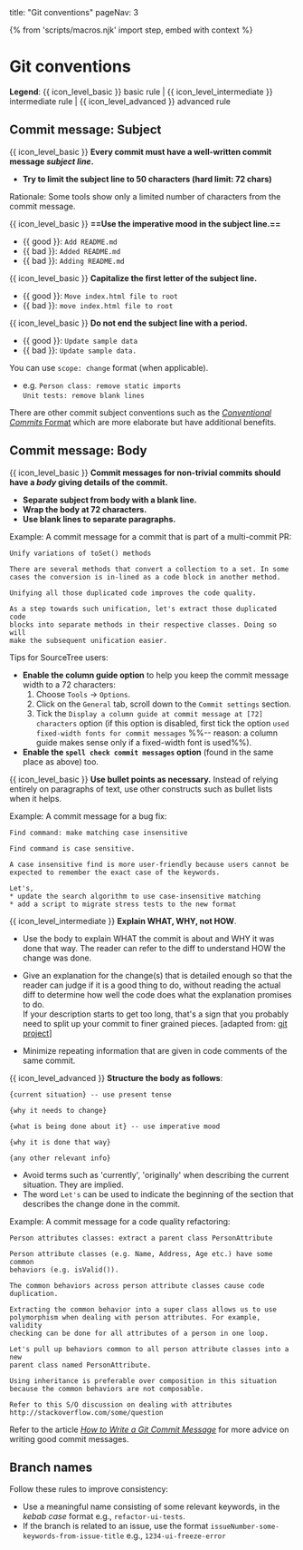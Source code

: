 <frontmatter>
  title: "Git conventions"
  pageNav: 3
</frontmatter>

{% from 'scripts/macros.njk' import step, embed with context %}

# Git conventions

**Legend**: {{ icon_level_basic }} basic rule | {{ icon_level_intermediate }} intermediate rule | {{ icon_level_advanced }} advanced rule


<!-- ==================================================================================================== -->

## Commit message: Subject

<div id="commit-message-subject-format">

{{ icon_level_basic }} **Every commit must have a well-written commit message _subject line_.**
* **Try to limit the subject line to 50 characters (hard limit: 72 chars)**

<box type="info" seamless add-class="ml-5">

Rationale: Some tools show only a limited number of characters from the commit message.
</box>

{{ icon_level_basic }} **==Use the imperative mood in the subject line.==**
* {{ good }}: `Add README.md`
* {{ bad }}: `Added README.md`
* {{ bad }}: `Adding README.md`

{{ icon_level_basic }} **Capitalize the first letter of the subject line.**
* {{ good }}: `Move index.html file to root`
* {{ bad }}: `move index.html file to root`

{{ icon_level_basic }} **Do not end the subject line with a period.**
* {{ good }}: `Update sample data`
* {{ bad }}: `Update sample data.`

<box type="tip" seamless>

You can use `scope: change` format (when applicable).
* e.g. `Person class: remove static imports`<br>
  `Unit tests: remove blank lines`

</box>

<box type="info" seamless>

There are other commit subject conventions such as the [_Conventional Commits_ Format](https://www.conventionalcommits.org/) which are more elaborate but have additional benefits.

</box>
</div>


<!-- ==================================================================================================== -->

## Commit message: Body

<div id="commit-message-body-format">

{{ icon_level_basic }} **Commit messages for non-trivial commits should have a _body_ giving details of the commit.**
* **Separate subject from body with a blank line.**
* **Wrap the body at 72 characters.**
* **Use blank lines to separate paragraphs.**

Example: A commit message for a commit that is part of a multi-commit PR:

```
Unify variations of toSet() methods

There are several methods that convert a collection to a set. In some
cases the conversion is in-lined as a code block in another method.

Unifying all those duplicated code improves the code quality.

As a step towards such unification, let's extract those duplicated code
blocks into separate methods in their respective classes. Doing so will
make the subsequent unification easier.
```

<box type="tip" seamless>

Tips for SourceTree users:

* **Enable the column guide option** to help you keep the commit message width to a 72 characters:
  1. Choose `Tools` -> `Options`.
  1. Click on the `General` tab, scroll down to the `Commit settings` section.
  1. Tick the `Display a column guide at commit message at [72] characters` option (if this option is disabled, first tick the option `used fixed-width fonts for commit messages` %%-- reason: a column guide makes sense only if a fixed-width font is used%%).
* **Enable the `spell check commit messages` option** (found in the same place as above) too.
</box>

{{ icon_level_basic }} **Use bullet points as necessary.** Instead of relying entirely on paragraphs of text, use other constructs such as bullet lists when it helps.

Example: A commit message for a bug fix:

```
Find command: make matching case insensitive

Find command is case sensitive.

A case insensitive find is more user-friendly because users cannot be
expected to remember the exact case of the keywords.

Let's,
* update the search algorithm to use case-insensitive matching
* add a script to migrate stress tests to the new format
```

{{ icon_level_intermediate }} **Explain WHAT, WHY, not HOW**.

* Use the body to explain WHAT the commit is about and WHY it was done that way. The reader can refer to the diff to understand HOW the change was done.

* Give an explanation for the change(s) that is detailed enough so that the reader can judge if it is a good thing to do, without reading the actual diff to determine how well the code does what the explanation promises to do.<br>
  If your description starts to get too long, that's a sign that you probably need to split up your commit to finer grained pieces. [adapted from: [git project](https://github.com/git/git/blob/e05806da9ec4aff8adfed142ab2a2b3b02e33c8c/Documentation/SubmittingPatches#L37-L132)]
* Minimize repeating information that are given in code comments of the same commit.


{{ icon_level_advanced }} **Structure the body as follows**:

  ```
  {current situation} -- use present tense

  {why it needs to change}

  {what is being done about it} -- use imperative mood

  {why it is done that way}

  {any other relevant info}
  ```

* Avoid terms such as 'currently', 'originally' when describing the current situation. They are implied.
* The word `Let's` can be used to indicate the beginning of the section that describes the change done in the commit.

Example: A commit message for a code quality refactoring:

```
Person attributes classes: extract a parent class PersonAttribute

Person attribute classes (e.g. Name, Address, Age etc.) have some common
behaviors (e.g. isValid()).

The common behaviors across person attribute classes cause code duplication.

Extracting the common behavior into a super class allows us to use
polymorphism when dealing with person attributes. For example, validity
checking can be done for all attributes of a person in one loop.

Let's pull up behaviors common to all person attribute classes into a new
parent class named PersonAttribute.

Using inheritance is preferable over composition in this situation
because the common behaviors are not composable.

Refer to this S/O discussion on dealing with attributes
http://stackoverflow.com/some/question
```

<box type="info">

Refer to the article _[How to Write a Git Commit Message](http://chris.beams.io/posts/git-commit/)_ for more advice on writing good commit messages.
</box>

</div>

<!-- ==================================================================================================== -->

## Branch names

<div id="branch-names-format">

Follow these rules to improve consistency:
* Use a meaningful name consisting of some relevant keywords, in the _kebab case_ format e.g., `refactor-ui-tests`.
* If the branch is related to an issue, use the format `issueNumber-some-keywords-from-issue-title` e.g., `1234-ui-freeze-error`
</div>
